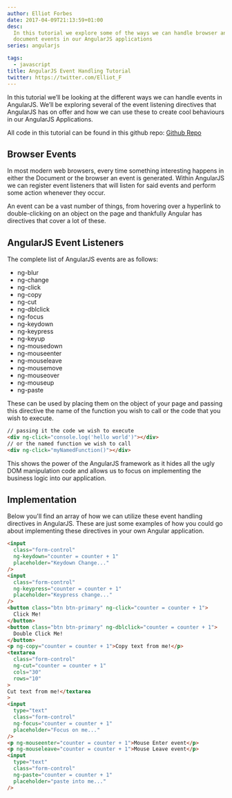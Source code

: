 ```yaml
---
author: Elliot Forbes
date: 2017-04-09T21:13:59+01:00
desc:
  In this tutorial we explore some of the ways we can handle browser and
  document events in our AngularJS applications
series: angularjs

tags:
  - javascript
title: AngularJS Event Handling Tutorial
twitter: https://twitter.com/Elliot_F
---
```


In this tutorial we’ll be looking at the different ways we can handle events in
AngularJS. We’ll be exploring several of the event listening directives that
AngularJS has on offer and how we can use these to create cool behaviours in our
AngularJS Applications.

<div class="github-link">
All code in this tutorial can be found in this github repo: <a href="https://github.com/elliotforbes/angularjs-fundamentals">Github Repo</a>
</div>

## Browser Events

In most modern web browsers, every time something interesting happens in either
the Document or the browser an event is generated. Within AngularJS we can
register event listeners that will listen for said events and perform some
action whenever they occur.

An event can be a vast number of things, from hovering over a hyperlink to
double-clicking on an object on the page and thankfully Angular has directives
that cover a lot of these.

## AngularJS Event Listeners

The complete list of AngularJS events are as follows:

- ng-blur
- ng-change
- ng-click
- ng-copy
- ng-cut
- ng-dblclick
- ng-focus
- ng-keydown
- ng-keypress
- ng-keyup
- ng-mousedown
- ng-mouseenter
- ng-mouseleave
- ng-mousemove
- ng-mouseover
- ng-mouseup
- ng-paste

These can be used by placing them on the object of your page and passing this
directive the name of the function you wish to call or the code that you wish to
execute.

```html
// passing it the code we wish to execute
<div ng-click="console.log('hello world')"></div>
// or the named function we wish to call
<div ng-click="myNamedFunction()"></div>
```

This shows the power of the AngularJS framework as it hides all the ugly DOM
manipulation code and allows us to focus on implementing the business logic into
our application.

## Implementation

Below you'll find an array of how we can utilize these event handling directives
in AngularJS. These are just some examples of how you could go about
implementing these directives in your own Angular application.

```html
<input
  class="form-control"
  ng-keydown="counter = counter + 1"
  placeholder="Keydown Change..."
/>
<input
  class="form-control"
  ng-keypress="counter = counter + 1"
  placeholder="Keypress change..."
/>
<button class="btn btn-primary" ng-click="counter = counter + 1">
  Click Me!
</button>
<button class="btn btn-primary" ng-dblclick="counter = counter + 1">
  Double Click Me!
</button>
<p ng-copy="counter = counter + 1">Copy text from me!</p>
<textarea
  class="form-control"
  ng-cut="counter = counter + 1"
  cols="30"
  rows="10"
>
Cut text from me!</textarea
>
<input
  type="text"
  class="form-control"
  ng-focus="counter = counter + 1"
  placeholder="Focus on me..."
/>
<p ng-mouseenter="counter = counter + 1">Mouse Enter event</p>
<p ng-mouseleave="counter = counter + 1">Mouse Leave event</p>
<input
  type="text"
  class="form-control"
  ng-paste="counter = counter + 1"
  placeholder="paste into me..."
/>
```
